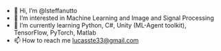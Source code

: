 - 👋 Hi, I’m @lsteffanutto
- 👀 I’m interested in Machine Learning and Image and Signal Processing
- 🌱 I’m currently learning Python, C#, Unity (ML-Agent toolkit), TensorFlow, PyTorch, Matlab
- 📫 How to reach me lucasste33@gmail.com

<!---
lsteffanutto/lsteffanutto is a ✨ special ✨ repository because its `README.md` (this file) appears on your GitHub profile.
You can click the Preview link to take a look at your changes.
--->
